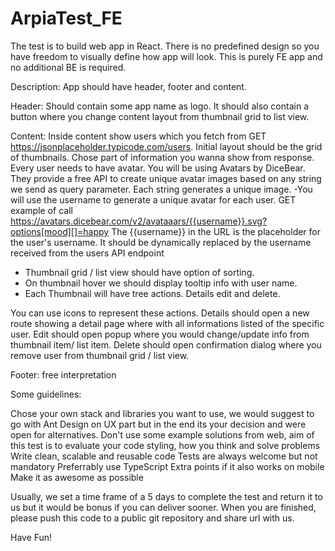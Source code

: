 # ArpiaTest_FE
The test is to build web app in React. There is no predefined design so you have freedom to visually define how app will look. This is purely FE app and no additional BE is required.

Description:
App should have header, footer and content. 

Header: 
Should contain some app name as logo. It should also contain a button where you change content layout from thumbnail grid to list view.

Content: 
Inside content show users which you fetch from GET https://jsonplaceholder.typicode.com/users. Initial layout should be the grid of thumbnails. Chose part of information you wanna show from response. 
Every user needs to have avatar. You will be using Avatars by DiceBear. 
They provide a free API to create unique avatar images based on any string we send as query parameter. Each string generates a unique image.
-You will use the username to generate a unique avatar for each user.
GET example of call
https://avatars.dicebear.com/v2/avataaars/{{username}}.svg?options[mood][]=happy
The {{username}} in the URL is the placeholder for the user's username. It should be dynamically replaced by the username received from the users API endpoint

- Thumbnail grid / list view should have option of sorting.
- On thumbnail hover we should display tooltip info with user name. 
- Each Thumbnail will have tree actions. Details edit and delete.

You can use icons to represent these actions. 
Details should open a new route showing a detail page where with all informations listed of the specific user. 
Edit should open popup where you would change/update info from thumbnail item/ list item.
Delete should open confirmation dialog where you remove user from thumbnail grid / list view.

Footer: 
free interpretation

Some guidelines:

Chose your own stack and libraries you want to use, we would suggest to go with Ant Design on UX part  but in the end its your decision and were open for alternatives.
Don't use some example solutions from web, aim of this test is to evaluate your code styling, how you think and solve problems
Write clean, scalable and reusable code
Tests are always welcome but not mandatory
 Preferrably use TypeScript
Extra points if it also works on mobile
Make it as awesome as possible

Usually, we set a time frame of a 5 days to complete the test and return it to us but it would be bonus if you can deliver sooner. When you are finished, please push this code to a public git repository and share url with us.

Have Fun!